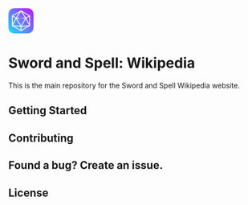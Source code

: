 <img alt="Sword and Spell logo" src="./src/images/logo.png" height="50px" width="50px" />

# Sword and Spell: Wikipedia

This is the main repository for the Sword and Spell Wikipedia website.

## Getting Started



## Contributing



## Found a bug? Create an issue.



## License


